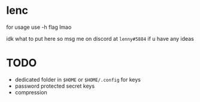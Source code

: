 # lenc
for usage use -h flag lmao

idk what to put here so msg me on discord at `lenny#5884` if u have any ideas

# TODO
- dedicated folder in `$HOME` or `$HOME/.config` for keys
- password protected secret keys
- compression

